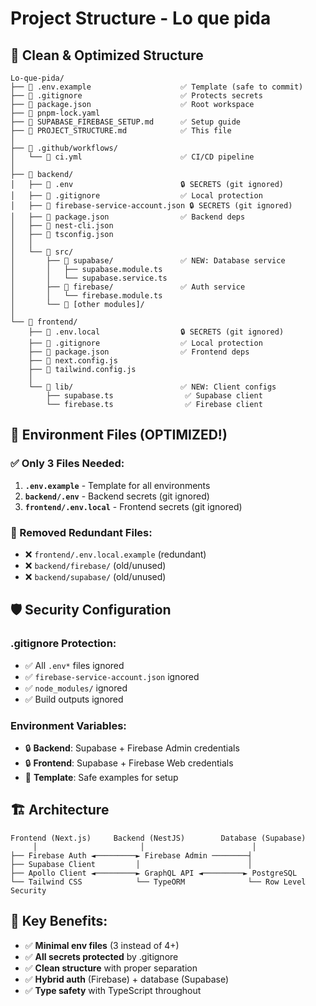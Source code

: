 # Project Structure - Lo que pida

## 📁 Clean & Optimized Structure

```
Lo-que-pida/
├── 📄 .env.example                    ✅ Template (safe to commit)
├── 📄 .gitignore                      ✅ Protects secrets
├── 📄 package.json                    ✅ Root workspace
├── 📄 pnpm-lock.yaml
├── 📄 SUPABASE_FIREBASE_SETUP.md      ✅ Setup guide
├── 📄 PROJECT_STRUCTURE.md            ✅ This file
│
├── 📁 .github/workflows/
│   └── 📄 ci.yml                      ✅ CI/CD pipeline
│
├── 📁 backend/
│   ├── 📄 .env                        🔒 SECRETS (git ignored)
│   ├── 📄 .gitignore                  ✅ Local protection
│   ├── 📄 firebase-service-account.json 🔒 SECRETS (git ignored)
│   ├── 📄 package.json                ✅ Backend deps
│   ├── 📄 nest-cli.json
│   ├── 📄 tsconfig.json
│   │
│   └── 📁 src/
│       ├── 📁 supabase/               ✅ NEW: Database service
│       │   ├── supabase.module.ts
│       │   └── supabase.service.ts
│       ├── 📁 firebase/               ✅ Auth service
│       │   └── firebase.module.ts
│       └── 📁 [other modules]/
│
└── 📁 frontend/
    ├── 📄 .env.local                  🔒 SECRETS (git ignored)
    ├── 📄 .gitignore                  ✅ Local protection
    ├── 📄 package.json                ✅ Frontend deps
    ├── 📄 next.config.js
    ├── 📄 tailwind.config.js
    │
    └── 📁 lib/                        ✅ NEW: Client configs
        ├── supabase.ts                ✅ Supabase client
        └── firebase.ts                ✅ Firebase client
```

## 🔐 Environment Files (OPTIMIZED!)

### ✅ Only 3 Files Needed:
1. **`.env.example`** - Template for all environments
2. **`backend/.env`** - Backend secrets (git ignored)
3. **`frontend/.env.local`** - Frontend secrets (git ignored)

### 🚫 Removed Redundant Files:
- ❌ `frontend/.env.local.example` (redundant)
- ❌ `backend/firebase/` (old/unused)
- ❌ `backend/supabase/` (old/unused)

## 🛡️ Security Configuration

### .gitignore Protection:
- ✅ All `.env*` files ignored
- ✅ `firebase-service-account.json` ignored
- ✅ `node_modules/` ignored
- ✅ Build outputs ignored

### Environment Variables:
- 🔒 **Backend**: Supabase + Firebase Admin credentials
- 🔒 **Frontend**: Supabase + Firebase Web credentials
- 📄 **Template**: Safe examples for setup

## 🏗️ Architecture

```
Frontend (Next.js)     Backend (NestJS)        Database (Supabase)
     │                       │                        │
├── Firebase Auth ◄─────────► Firebase Admin ────────┤
├── Supabase Client         │                        │
├── Apollo Client ◄─────────► GraphQL API ◄─────────► PostgreSQL
└── Tailwind CSS            └── TypeORM              └── Row Level Security
```

## 🎯 Key Benefits:
- ✅ **Minimal env files** (3 instead of 4+)
- ✅ **All secrets protected** by .gitignore
- ✅ **Clean structure** with proper separation
- ✅ **Hybrid auth** (Firebase) + database (Supabase)
- ✅ **Type safety** with TypeScript throughout
